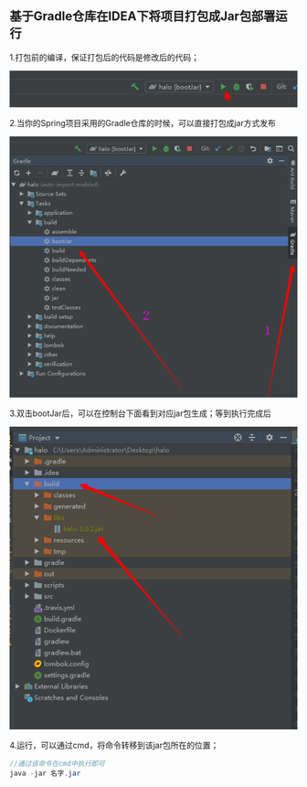 ## 基于Gradle仓库在IDEA下将项目打包成Jar包部署运行

1.打包前的编译，保证打包后的代码是修改后的代码；

![1562318569483](typora-user-images\1562318569483.png)

2.当你的Spring项目采用的Gradle仓库的时候，可以直接打包成jar方式发布

![1562318700311](typora-user-images\1562318700311.png)

3.双击bootJar后，可以在控制台下面看到对应jar包生成；等到执行完成后

![1562318779848](typora-user-images\1562318779848.png)

4.运行，可以通过cmd，将命令转移到该jar包所在的位置；

```java
//通过该命令在cmd中执行即可
java -jar 名字.jar 
```





